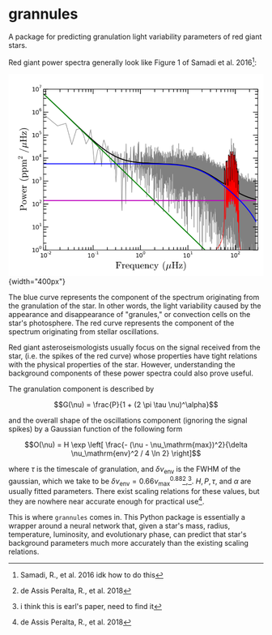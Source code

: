 # grannules

A package for predicting granulation light variability parameters of red
giant stars.

Red giant power spectra generally look like Figure 1 of Samadi et al.
2016[^1]:

![Red giant power spectrum with model components overplotted.](images/deassisgraph.png){width="400px"}

The blue curve represents the component of the spectrum originating from
the granulation of the star. In other words, the light variability
caused by the appearance and disappearance of \"granules,\" or
convection cells on the star\'s photosphere. The red curve represents
the component of the spectrum originating from stellar oscillations.

Red giant asteroseismologists usually focus on the signal received from
the star, (i.e. the spikes of the red curve) whose properties have tight
relations with the physical properties of the star. However,
understanding the background components of these power spectra could
also prove useful.

The granulation component is described by

$$G(\nu) = \frac{P}{1 + (2 \pi \tau \nu)^\alpha}$$

and the overall shape of the oscillations component (ignoring the signal
spikes) by a Gaussian function of the following form

$$O(\nu) = H \exp \left[ \frac{- (\nu - \nu_\mathrm{max})^2}{\delta \nu_\mathrm{env}^2 / 4 \ln 2} \right]$$

where $\tau$ is the timescale of granulation, and
$\delta \nu_\mathrm{env}$ is the FWHM of the gaussian, which we take to
be $\delta \nu_\mathrm{env} = 0.66 \nu_\mathrm{max}^{0.88}$[^2],[^3].
$H, P, \tau,$ and $\alpha$ are usually fitted parameters. There
exist scaling relations for these values, but they are nowhere near
accurate enough for practical use[^4].

This is where `grannules` comes in. This Python package is essentially a
wrapper around a neural network that, given a star\'s mass, radius,
temperature, luminosity, and evolutionary phase, can predict that
star\'s background parameters much more accurately than the existing
scaling relations.

[^1]: Samadi, R., et al. 2016 idk how to do this

[^2]: de Assis Peralta, R., et al. 2018

[^3]: i think this is earl\'s paper, need to find it

[^4]: de Assis Peralta, R., et al. 2018
